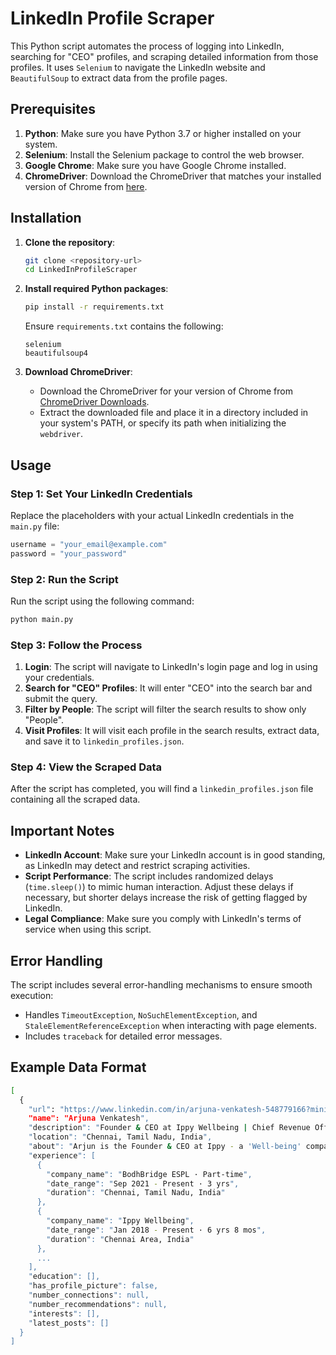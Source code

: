 
# LinkedIn Profile Scraper

This Python script automates the process of logging into LinkedIn, searching for "CEO" profiles, and scraping detailed information from those profiles. It uses `Selenium` to navigate the LinkedIn website and `BeautifulSoup` to extract data from the profile pages.

## Prerequisites

1. **Python**: Make sure you have Python 3.7 or higher installed on your system.
2. **Selenium**: Install the Selenium package to control the web browser.
3. **Google Chrome**: Make sure you have Google Chrome installed.
4. **ChromeDriver**: Download the ChromeDriver that matches your installed version of Chrome from [here](https://sites.google.com/chromium.org/driver/).

## Installation

1. **Clone the repository**:
   ```bash
   git clone <repository-url>
   cd LinkedInProfileScraper
   ```

2. **Install required Python packages**:
   ```bash
   pip install -r requirements.txt
   ```
   Ensure `requirements.txt` contains the following:
   ```text
   selenium
   beautifulsoup4
   ```

3. **Download ChromeDriver**:
   - Download the ChromeDriver for your version of Chrome from [ChromeDriver Downloads](https://sites.google.com/chromium.org/driver/).
   - Extract the downloaded file and place it in a directory included in your system's PATH, or specify its path when initializing the `webdriver`.

## Usage

### Step 1: Set Your LinkedIn Credentials

Replace the placeholders with your actual LinkedIn credentials in the `main.py` file:

```python
username = "your_email@example.com"
password = "your_password"
```

### Step 2: Run the Script

Run the script using the following command:

```bash
python main.py
```

### Step 3: Follow the Process

1. **Login**: The script will navigate to LinkedIn's login page and log in using your credentials.
2. **Search for "CEO" Profiles**: It will enter "CEO" into the search bar and submit the query.
3. **Filter by People**: The script will filter the search results to show only "People".
4. **Visit Profiles**: It will visit each profile in the search results, extract data, and save it to `linkedin_profiles.json`.

### Step 4: View the Scraped Data

After the script has completed, you will find a `linkedin_profiles.json` file containing all the scraped data.

## Important Notes

- **LinkedIn Account**: Make sure your LinkedIn account is in good standing, as LinkedIn may detect and restrict scraping activities.
- **Script Performance**: The script includes randomized delays (`time.sleep()`) to mimic human interaction. Adjust these delays if necessary, but shorter delays increase the risk of getting flagged by LinkedIn.
- **Legal Compliance**: Make sure you comply with LinkedIn's terms of service when using this script.

## Error Handling

The script includes several error-handling mechanisms to ensure smooth execution:
- Handles `TimeoutException`, `NoSuchElementException`, and `StaleElementReferenceException` when interacting with page elements.
- Includes `traceback` for detailed error messages.

## Example Data Format

```bash
[
  {
    "url": "https://www.linkedin.com/in/arjuna-venkatesh-548779166?miniProfileUrn=urn%3Ali%3Afs_miniProfile%3AACoAACef6sgBlmhf2olh2CdQCt4q6RA5CAWE5Ss",
    "name": "Arjuna Venkatesh",
    "description": "Founder & CEO at Ippy Wellbeing | Chief Revenue Officer at BodhBridge ESPL",
    "location": "Chennai, Tamil Nadu, India",
    "about": "Arjun is the Founder & CEO at Ippy - a 'Well-being' company incubated at IIT Madras. He has an MS in Management Studies (HR & OB) from IIT Madras. Ippy is an outcome of his research in 'Work as a Calling'. ...",
    "experience": [
      {
        "company_name": "BodhBridge ESPL · Part-time",
        "date_range": "Sep 2021 - Present · 3 yrs",
        "duration": "Chennai, Tamil Nadu, India"
      },
      {
        "company_name": "Ippy Wellbeing",
        "date_range": "Jan 2018 - Present · 6 yrs 8 mos",
        "duration": "Chennai Area, India"
      },
      ...
    ],
    "education": [],
    "has_profile_picture": false,
    "number_connections": null,
    "number_recommendations": null,
    "interests": [],
    "latest_posts": []
  }
]

```
